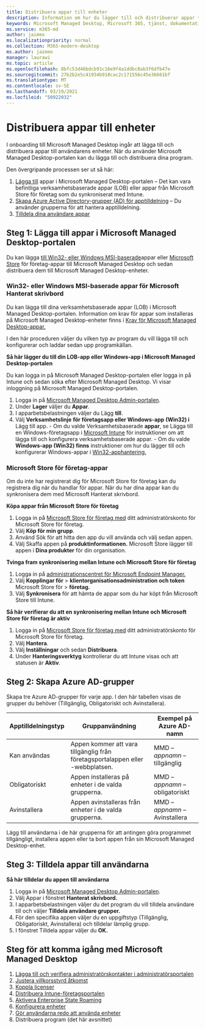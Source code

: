 ```yaml
---
title: Distribuera appar till enheter
description: Information om hur du lägger till och distribuerar appar till Microsoft Managed Desktop-enheter.
keywords: Microsoft Managed Desktop, Microsoft 365, tjänst, dokumentation, appar, verksamhetsbaserade appar, verksamhetsbaserade appar
ms.service: m365-md
author: jaimeo
ms.localizationpriority: normal
ms.collection: M365-modern-desktop
ms.author: jaimeo
manager: laurawi
ms.topic: article
ms.openlocfilehash: 8bfc53d46bdcb91c16e9f4a1ddbc8ab3f6dfb47e
ms.sourcegitcommit: 27b2b2e5c41934b918cac2c171556c45e36661bf
ms.translationtype: MT
ms.contentlocale: sv-SE
ms.lasthandoff: 03/19/2021
ms.locfileid: "50922032"
---
```

# <a name="deploy-apps-to-devices"></a>Distribuera appar till enheter
I onboarding till Microsoft Managed Desktop ingår att lägga till och distribuera appar till användarens enheter. När du använder Microsoft Managed Desktop-portalen kan du lägga till och distribuera dina program. 

Den övergripande processen ser ut så här:
1. [Lägga till](#1) appar i Microsoft Managed Desktop-portalen – Det kan vara befintliga verksamhetsbaserade appar (LOB) eller appar från Microsoft Store för företag som du synkroniserat med Intune. 
2. [Skapa Azure Active Directory-grupper (AD) för apptilldelning](#2) – Du använder grupperna för att hantera apptilldelning.
3. [Tilldela dina användare appar](#3)

<span id="1" />

## <a name="step-1-add-apps-to-microsoft-managed-desktop-portal"></a>Steg 1: Lägga till appar i Microsoft Managed Desktop-portalen
Du kan lägga [till Win32- eller Windows MSI-baserade](#lob-apps)appar eller [Microsoft Store](#msfb-apps) för företag-appar till Microsoft Managed Desktop och sedan distribuera dem till Microsoft Managed Desktop-enheter.

<span id="lob-apps">

###  <a name="win32-or-windows-msi-based-apps-to-microsoft-managed-desktop"></a>Win32- eller Windows MSI-baserade appar för Microsoft Hanterat skrivbord

Du kan lägga till dina verksamhetsbaserade appar (LOB) i Microsoft Managed Desktop-portalen. Information om krav för appar som installeras på Microsoft Managed Desktop-enheter finns i [Krav för Microsoft Managed Desktop-appar.](../service-description/mmd-app-requirements.md)

I den här proceduren väljer du vilken typ av program du vill lägga till och konfigurerar och laddar sedan upp programkällan. 

**Så här lägger du till din LOB-app eller Windows-app i Microsoft Managed Desktop-portalen**

Du kan logga in på Microsoft Managed Desktop-portalen eller logga in på Intune och sedan söka efter Microsoft Managed Desktop. Vi visar inloggning på Microsoft Managed Desktop-portalen. 

1.    Logga in på [Microsoft Managed Desktop Admin-portalen](https://aka.ms/mmdportal). 
2.    Under **Lager** väljer du **Appar**.
3.    I apparbetsbelastningen väljer du Lägg **till**.
4.    Välj **Verksamhetslinje** **för företagsapp eller Windows-app** **(Win32) i** Lägg till app.
    - Om du valde Verksamhetsbaserade **appar**, se Lägga till en Windows-företagsapp i [Microsoft Intune](/intune/lob-apps-windows) för instruktioner om att lägga till och konfigurera verksamhetsbaserade appar.
    - Om du valde **Windows-app (Win32) finns** instruktioner om hur du lägger till och konfigurerar Windows-appar i [Win32-apphantering.](/intune/apps-win32-app-management)

<span id="msfb-apps">

### <a name="microsoft-store-for-business-apps"></a>Microsoft Store för företag-appar
Om du inte har registrerat dig för Microsoft Store för företag kan du registrera dig när du handlar för appar. När du har dina appar kan du synkronisera dem med Microsoft Hanterat skrivbord. 

**Köpa appar från Microsoft Store för företag**

1. Logga in på [Microsoft Store för företag med](https://businessstore.microsoft.com) ditt administratörskonto för Microsoft Store för företag.
2. Välj **Köp för min grupp**.
3. Använd Sök för att hitta den app du vill använda och välj sedan appen.
4. Välj Skaffa appen på **produktinformationen.** Microsoft Store lägger till appen i **Dina produkter** för din organisation.

**Tvinga fram synkronisering mellan Intune och Microsoft Store för företag**
1. Logga in på [administrationscentret för Microsoft Endpoint Manager.](https://go.microsoft.com/fwlink/?linkid=2109431)
2. Välj **Kopplingar för**  >  **klientorganisationsadministration och token** Microsoft Store för  >  **företag.**
3. Välj **Synkronisera** för att hämta de appar som du har köpt från Microsoft Store till Intune.

**Så här verifierar du att en synkronisering mellan Intune och Microsoft Store för företag är aktiv**
1. Logga in på [Microsoft Store för företag med](https://businessstore.microsoft.com) ditt administratörskonto för Microsoft Store för företag.
2. Välj **Hantera**.
3. Välj **Inställningar** och sedan **Distribuera**.
4. Under **Hanteringsverktyg** kontrollerar du att Intune visas och att statusen är **Aktiv**.  

<span id="2" />

## <a name="step-2-create-azure-ad-groups"></a>Steg 2: Skapa Azure AD-grupper

Skapa tre Azure AD-grupper för varje app. I den här tabellen visas de grupper du behöver (Tillgänglig, Obligatoriskt och Avinstallera). 

Apptilldelningstyp |    Gruppanvändning    | Exempel på Azure AD-namn
--- | --- | ---
Kan användas |  Appen kommer att vara tillgänglig från företagsportalappen eller -webbplatsen. | MMD – *appnamn* – tillgänglig
Obligatoriskt |  Appen installeras på enheter i de valda grupperna. | MMD – *appnamn* – obligatoriskt
Avinstallera |  Appen avinstalleras från enheter i de valda grupperna. | MMD – *appnamn* – Avinstallera

Lägg till användarna i de här grupperna för att antingen göra programmet tillgängligt, installera appen eller ta bort appen från sin Microsoft Managed Desktop-enhet. 

<span id="3" />

## <a name="step-3-assign-apps-to-your-users"></a>Steg 3: Tilldela appar till användarna

**Så här tilldelar du appen till användarna**

1. Logga in på [Microsoft Managed Desktop Admin-portalen](https://aka.ms/mmdportal).
2. Välj Appar i fönstret **Hanterat skrivbord.**
3. I apparbetsbelastningen väljer du det program du vill tilldela användare till och väljer **Tilldela användare grupper.**
4. För den specifika appen väljer du en uppgiftstyp (Tillgänglig, Obligatoriskt, Avinstallera) och tilldelar lämplig grupp.
5. I fönstret Tilldela appar väljer du **OK.**


## <a name="steps-to-get-started-with-microsoft-managed-desktop"></a>Steg för att komma igång med Microsoft Managed Desktop

1. [Lägga till och verifiera administratörskontakter i administratörsportalen](add-admin-contacts.md)
2. [Justera villkorsstyrd åtkomst](conditional-access.md)
3. [Koppla licenser](assign-licenses.md)
4. [Distribuera Intune-företagsportalen](company-portal.md)
5. [Aktivera Enterprise State Roaming](enterprise-state-roaming.md)
6. [Konfigurera enheter](set-up-devices.md)
7. [Gör användarna redo att använda enheter](get-started-devices.md)
8. Distribuera program (det här avsnittet)


<!--# Preparing apps for Microsoft Managed Desktop

This topic is the target for 2 "Learn more" links in the Admin Portal (aka.ms/app-overview;app-package); also target for link from Online resources (aka.ms/app-overviewmmd-app-prep) do not delete.

-->